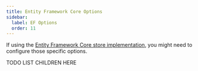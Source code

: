```yaml
---
title: Entity Framework Core Options
sidebar:
  label: EF Options
  order: 11
---
```


If using the [Entity Framework Core store implementation](../data/ef), you might need to configure those specific options.

TODO LIST CHILDREN HERE
